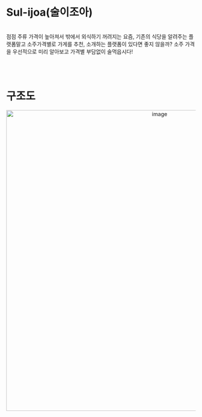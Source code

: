 # Sul-ijoa(술이조아)

<br>
점점 주류 가격이 높아져서 밖에서 외식하기 꺼려지는 요즘, 기존의 식당을 알려주는 플랫폼말고 소주가격별로 가게를 추천, 소개하는 플랫폼이 있다면 좋지 않을까?
소주 가격을 우선적으로 미리 알아보고 가격별 부담없이 술먹읍시다!

<br><br>

# 구조도
<p align="center">
  <img width="800" alt="image" src="https://github.com/sul-ijoa/frontend/assets/102780846/65230d30-34c0-45f9-a492-9ce9e955391c">
</p>
